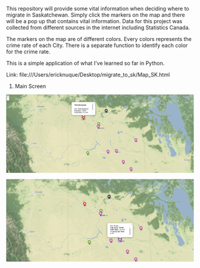 This repository will provide some vital information when deciding where to migrate in Saskatchewan. Simply click the markers on the map and there will be a pop up that contains vital information. Data for this project was collected from different sources in the internet including Statistics Canada.

The markers on the map are of different colors. Every colors represents the crime rate of each City. There is a separate function to identify each color for the crime rate.

This is a simple application of what I've learned so far in Python.

Link: file:///Users/ericknuque/Desktop/migrate_to_sk/Map_SK.html

1. Main Screen

!["MainScreen"](https://github.com/enukeWebDev/where-to-migrate-in-sk/blob/main/images/img1.png?raw=true)

!["MainScreen"](https://github.com/enukeWebDev/where-to-migrate-in-sk/blob/main/images/img2.png?raw=true)
